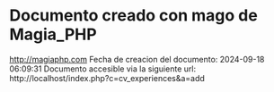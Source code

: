# Documento creado con mago de Magia_PHP 
http://magiaphp.com 
Fecha de creacion del documento: 2024-09-18 06:09:31 
Documento accesible via la siguiente url:  
http://localhost/index.php?c=cv_experiences&a=add 

